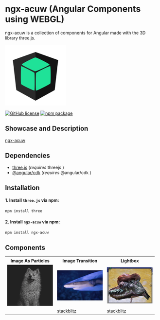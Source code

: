 # ngx-acuw (Angular Components using WEBGL)

ngx-acuw is a collection of components for Angular made with the 3D library three.js.

<img src="./projects/ng-acuw-showcase/src/assets/acuw.svg" width="200"/>

<a href="https://github.com/windmichael/ngx-acuw/blob/master/LICENSE"><img alt="GitHub license" src="https://img.shields.io/github/license/windmichael/ngx-acuw?style=for-the-badge"></a>
<a href="https://www.npmjs.com/package/ngx-acuw"><img alt="npm package" src="https://img.shields.io/npm/v/ngx-acuw.svg?style=for-the-badge"></a>

## Showcase and Description
[ngx-acuw](https://windmichael.github.io/ngx-acuw/)

## Dependencies
* [three.js](https://threejs.org) (*requires* threejs )
* [@angular/cdk](https://material.angular.io/cdk/categories) (*requires* @angular/cdk )

## Installation
#### 1. Install `three.js` via npm:
```
npm install three
```

#### 2. Install `ngx-acuw` via npm:
```
npm install ngx-acuw
```

## Components
<table>
  <tr>
    <th>Image As Particles</th>
    <th>Image Transition</th>
    <th>Lightbox</th>
  </tr>
  <tr>
    <td><img src="./projects/ng-acuw-showcase/src/assets/image-as-particles/imageAsParticles.gif" width="150"/></td>
    <td><img src="./projects/ng-acuw-showcase/src/assets/image-transition/imageTransition.gif" width="150"/></td>
    <td><img src="./projects/ng-acuw-showcase/src/assets/lightbox/lightbox.jpg" width="150"/></td>
  </tr>
  <tr>
    <td></td>
    <td><a href="https://stackblitz.com/edit/ngx-acuw-image-transition">stackblitz<a/></td>
    <td><a href="https://stackblitz.com/edit/angular-ngx-acuw-lightbox">stackblitz<a/></td>
  </tr>
</table>
